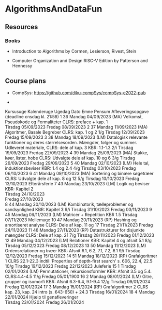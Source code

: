 # AlgorithmsAndDataFun


## Resources


### Books

- Introduction to Algorithms by Cormen, Lesierson, Rivest, Stein

- Computer Organization and Design RISC-V Edition by Patterson and Hennessy


## Course plans

- CompSys: https://github.com/diku-compSys/compSys-e2022-pub

-
Kursusuge	Kalenderuge	Ugedag	Dato	Emne	Pensum	Afleveringsopgave (deadline onsdag kl. 21:59)
1	36	Mandag	04/09/2023	(MA) Velkomst, Pseudokode og Formaliteter	CLRS: preface + kap. 1	
Tirsdag	05/09/2023
Fredag	08/09/2023
2	37	Mandag	11/09/2023	(MA) Algoritmer, Basale Begreber	CLRS: kap. 1 og 2	1/g
Tirsdag	12/09/2023
Fredag	15/09/2023
3	38	Mandag	18/09/2023	(LM) Datalogisk relevante funktioner og deres størrelsesorden. Mængder, følger og summer. 	Udleveret materiale, CLRS: dele af kap. 3 KBR: 1.1-1.3	2/i
Tirsdag	19/09/2023
Fredag	22/09/2023
4	39	Mandag	25/09/2023	(MA) Stakke, køer, lister, hobe	CLRS: Udvalgte dele af kap. 10 og 6	3/g
Tirsdag	26/09/2023
Fredag	29/09/2023
5	40	Mandag	02/10/2023	(LM) Hele tal, induktionsbeviser	KBR: 1.4 og 2.4	4/g
Tirsdag	03/10/2023
Fredag	06/10/2023
6	41	Mandag	09/10/2023	(MA) Sortering og binære søgetræer	CLRS: Udvalgte dele af kap. 8 og 12	5/g
Tirsdag	10/10/2023
Fredag	13/10/2023
Efterårsferie
7	43	Mandag	23/10/2023	(LM) Logik og beviser	KBR: Kapitel 2	
Tirsdag	24/10/2023	
Fredag	27/10/2023	
8	44	Mandag	30/10/2023	(LM) Kombinatorik, tælleproblemer og sandsynlighed	KBR: Kapitel 3	6/i
Tirsdag	31/10/2023
Fredag	03/11/2023
9	45	Mandag	06/11/2023	(LM) Matricer + Repetition	KBR 1.5	
Tirsdag	07/11/2023
Mellemuge
10	47	Mandag	20/11/2023	(RP) Hashing og amortiseret analyse	CLRS: Dele af kap. 11 og 17	
Tirsdag	21/11/2023
Fredag	24/11/2023
11	48	Mandag	27/11/2023	(RP) Datastrukturer for disjunkte mængder	CLRS: Dele af kap. 21	7/g
Tirsdag	28/11/2023
Fredag	01/12/2023
12	49	Mandag	04/12/2023	(LM) Relationer	KBR: Kapitel 4 og afsnit 5.1	8/g
Tirsdag	05/12/2023
Fredag	08/12/2023
13	50	Mandag	11/12/2023	(LM) Ordensrelationer og træer	KBR: Afsnit 6.1, 6.2, 7.1, 7.2, 8.1	9/i
Tirsdag	12/12/2023
Fredag	15/12/2023
14	51	Mandag	18/12/2023	(RP) Grafalgoritmer 1	CLRS 22.1-22.3 indtil 'Properties of depth-first search' s. 606, 22.4, 22.5	10/g
Tirsdag	19/12/2023
Fredag	22/12/2023
Juleferie
15	1	Tirsdag	02/01/2024	(LM) Permutationer, rekursionsformler	KBR: Afsnit 3.5 og 5.4. CLRS:4.4-4.5	11/g
Fredag	05/01/1900
16	2	Mandag	08/01/2024	(LM) Gitre, grupper og isomorfi	KBR: Afsnit 6.3-6.4, 9.1-9.4	12/g
Tirsdag	09/01/2024
Fredag	12/01/2024
17	3	Mandag	15/01/2024	(RP) Grafalgoritmer 2	CLRS kap. 23, kap. 24 intro (s. 643-650) + 24.3	
Tirsdag	16/01/2024
18	4	Mandag	22/01/2024	Hjælp til genafleveringer		
Tirsdag	23/01/2024
Fredag	26/01/2024
